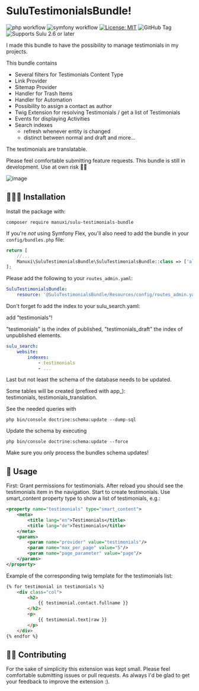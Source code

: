 # SuluTestimonialsBundle!
![php workflow](https://github.com/manuxi/SuluTestimonialsBundle/actions/workflows/php.yml/badge.svg)
![symfony workflow](https://github.com/manuxi/SuluTestimonialsBundle/actions/workflows/symfony.yml/badge.svg)
[![License: MIT](https://img.shields.io/badge/License-MIT-yellow.svg)](https://github.com/manuxi/SuluTestimonialsBundle/LICENSE)
![GitHub Tag](https://img.shields.io/github/v/tag/manuxi/SuluTestimonialsBundle)
![Supports Sulu 2.6 or later](https://img.shields.io/badge/%20Sulu->=2.6-0088cc?color=00b2df)

I made this bundle to have the possibility to manage testimonials in my projects.

This bundle contains
- Several filters for Testimonials Content Type
- Link Provider
- Sitemap Provider
- Handler for Trash Items
- Handler for Automation
- Possibility to assign a contact as author
- Twig Extension for resolving Testimonials / get a list of Testimonials
- Events for displaying Activities
- Search indexes
  - refresh whenever entity is changed
  - distinct between normal and draft
  and more...

The testimonials are translatable.

Please feel comfortable submitting feature requests. 
This bundle is still in development. Use at own risk 🤞🏻

![image](https://github.com/user-attachments/assets/273d4912-8b50-4bd2-8c9b-bb53f338cb37)

## 👩🏻‍🏭 Installation
Install the package with:
```console
composer require manuxi/sulu-testimonials-bundle
```
If you're *not* using Symfony Flex, you'll also
need to add the bundle in your `config/bundles.php` file:

```php
return [
    //...
    Manuxi\SuluTestimonialsBundle\SuluTestimonialsBundle::class => ['all' => true],
];
```
Please add the following to your `routes_admin.yaml`:
```yaml
SuluTestimonialsBundle:
    resource: '@SuluTestimonialsBundle/Resources/config/routes_admin.yaml'
```
Don't forget fo add the index to your sulu_search.yaml:

add "testimonials"!

"testimonials" is the index of published, "testimonials_draft" the index of unpublished elements.
```yaml
sulu_search:
    website:
        indexes:
            - testimonials
            - ...
``` 

Last but not least the schema of the database needs to be updated.  

Some tables will be created (prefixed with app_):  
testimonials, testimonials_translation.  

See the needed queries with
```
php bin/console doctrine:schema:update --dump-sql
```  
Update the schema by executing 
```
php bin/console doctrine:schema:update --force
```  

Make sure you only process the bundles schema updates!

## 🎣 Usage
First: Grant permissions for testimonials. 
After reload you should see the testimonials item in the navigation. 
Start to create testimonials.
Use smart_content property type to show a list of testimonials, e.g.:
```xml
<property name="testimonials" type="smart_content">
    <meta>
        <title lang="en">Testimonials</title>
        <title lang="de">Testimonials</title>
    </meta>
    <params>
        <param name="provider" value="testimonials"/>
        <param name="max_per_page" value="5"/>
        <param name="page_parameter" value="page"/>
    </params>
</property>
```
Example of the corresponding twig template for the testimonials list:
```html
{% for testimonial in testimonials %}
    <div class="col">
        <h2>
            {{ testimonial.contact.fullname }}
        </h2>
        <p>
            {{ testimonial.text|raw }}
        </p>
    </div>
{% endfor %}
```

## 👩‍🍳 Contributing
For the sake of simplicity this extension was kept small.
Please feel comfortable submitting issues or pull requests. As always I'd be glad to get your feedback to improve the extension :).
